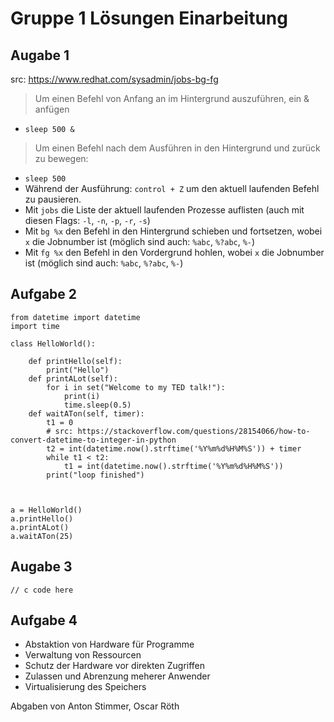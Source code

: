 # Gruppe 1 Lösungen Einarbeitung

## Augabe 1

src: https://www.redhat.com/sysadmin/jobs-bg-fg

> Um einen Befehl von Anfang an im Hintergrund auszuführen, ein & anfügen

- `sleep 500 &`

> Um einen Befehl nach dem Ausführen in den Hintergrund und zurück zu bewegen:

- `sleep 500`
- Während der Ausführung: `control + Z` um den aktuell laufenden Befehl zu pausieren.
- Mit `jobs` die Liste der aktuell laufenden Prozesse auflisten (auch mit diesen Flags: `-l`, `-n`, `-p`, `-r`, `-s`)
- Mit `bg %x` den Befehl in den Hintergrund schieben und fortsetzen, wobei `x` die Jobnumber ist (möglich sind auch: `%abc`, `%?abc`, `%-`)
- Mit `fg %x` den Befehl in den Vordergrund hohlen, wobei `x` die Jobnumber ist (möglich sind auch: `%abc`, `%?abc`, `%-`) 

## Aufgabe 2

```
from datetime import datetime
import time

class HelloWorld():

    def printHello(self):
        print("Hello")
    def printALot(self):
        for i in set("Welcome to my TED talk!"):
            print(i)
            time.sleep(0.5)
    def waitATon(self, timer):
        t1 = 0
        # src: https://stackoverflow.com/questions/28154066/how-to-convert-datetime-to-integer-in-python
        t2 = int(datetime.now().strftime('%Y%m%d%H%M%S')) + timer
        while t1 < t2:
            t1 = int(datetime.now().strftime('%Y%m%d%H%M%S'))
        print("loop finished")

    

a = HelloWorld()
a.printHello()
a.printALot()
a.waitATon(25)
```

## Augabe 3

```
// c code here
```

## Aufgabe 4
- Abstaktion von Hardware für Programme
- Verwaltung von Ressourcen
- Schutz der Hardware vor direkten Zugriffen
- Zulassen und Abrenzung meherer Anwender
- Virtualisierung des Speichers

Abgaben von Anton Stimmer, Oscar Röth